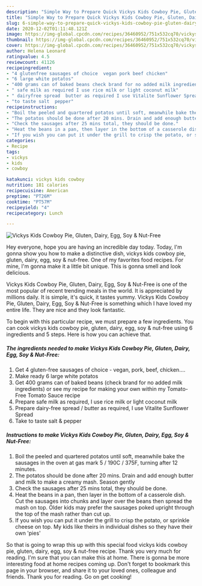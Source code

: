 ```yaml
---
description: "Simple Way to Prepare Quick Vickys Kids Cowboy Pie, Gluten, Dairy, Egg, Soy &amp;amp; Nut-Free"
title: "Simple Way to Prepare Quick Vickys Kids Cowboy Pie, Gluten, Dairy, Egg, Soy &amp;amp; Nut-Free"
slug: 6-simple-way-to-prepare-quick-vickys-kids-cowboy-pie-gluten-dairy-egg-soy-and-amp-nut-free
date: 2020-12-02T01:11:48.121Z
image: https://img-global.cpcdn.com/recipes/36460952/751x532cq70/vickys-kids-cowboy-pie-gluten-dairy-egg-soy-nut-free-recipe-main-photo.jpg
thumbnail: https://img-global.cpcdn.com/recipes/36460952/751x532cq70/vickys-kids-cowboy-pie-gluten-dairy-egg-soy-nut-free-recipe-main-photo.jpg
cover: https://img-global.cpcdn.com/recipes/36460952/751x532cq70/vickys-kids-cowboy-pie-gluten-dairy-egg-soy-nut-free-recipe-main-photo.jpg
author: Helena Leonard
ratingvalue: 4.5
reviewcount: 41126
recipeingredient:
- "4 glutenfree sausages of choice  vegan pork beef chicken"
- "6 large white potatos"
- "400 grams can of baked beans check brand for no added milk ingredients or see my recipe for making your own within my TomatoFree Tomato Sauce recipe"
- " safe milk as required I use rice milk or light coconut milk"
- " dairyfree spread  butter as required I use Vitalite Sunflower Spread"
- "to taste salt  pepper"
recipeinstructions:
- "Boil the peeled and quartered potatos until soft, meanwhile bake the sausages in the oven at gas mark 5 / 190C / 375F, turning after 12 minutes."
- "The potatos should be done after 20 mins. Drain and add enough butter and milk to make a creamy mash. Season gently"
- "Check the sausages after 25 mins total, they should be done."
- "Heat the beans in a pan, then layer in the bottom of a casserole dish. Cut the sausages into chunks and layer over the beans then spread the mash on top. Older kids may prefer the sausages poked upright through the top of the mash rather than cut up."
- "If you wish you can put it under the grill to crisp the potato, or sprinkle cheese on top. My kids like theirs in individual dishes so they have their own &#39;pies&#39;"
categories:
- Recipe
tags:
- vickys
- kids
- cowboy

katakunci: vickys kids cowboy 
nutrition: 181 calories
recipecuisine: American
preptime: "PT26M"
cooktime: "PT57M"
recipeyield: "4"
recipecategory: Lunch

---
```



![Vickys Kids Cowboy Pie, Gluten, Dairy, Egg, Soy &amp; Nut-Free](https://img-global.cpcdn.com/recipes/36460952/751x532cq70/vickys-kids-cowboy-pie-gluten-dairy-egg-soy-nut-free-recipe-main-photo.jpg)

Hey everyone, hope you are having an incredible day today. Today, I'm gonna show you how to make a distinctive dish, vickys kids cowboy pie, gluten, dairy, egg, soy &amp; nut-free. One of my favorites food recipes. For mine, I'm gonna make it a little bit unique. This is gonna smell and look delicious.



Vickys Kids Cowboy Pie, Gluten, Dairy, Egg, Soy &amp; Nut-Free is one of the most popular of recent trending meals in the world. It is appreciated by millions daily. It is simple, it's quick, it tastes yummy. Vickys Kids Cowboy Pie, Gluten, Dairy, Egg, Soy &amp; Nut-Free is something which I have loved my entire life. They are nice and they look fantastic.


To begin with this particular recipe, we must prepare a few ingredients. You can cook vickys kids cowboy pie, gluten, dairy, egg, soy &amp; nut-free using 6 ingredients and 5 steps. Here is how you can achieve that.

<!--inarticleads1-->

##### The ingredients needed to make Vickys Kids Cowboy Pie, Gluten, Dairy, Egg, Soy &amp; Nut-Free:

1. Get 4 gluten-free sausages of choice - vegan, pork, beef, chicken....
1. Make ready 6 large white potatos
1. Get 400 grams can of baked beans (check brand for no added milk ingredients) or see my recipe for making your own within my Tomato-Free Tomato Sauce recipe
1. Prepare  safe milk as required, I use rice milk or light coconut milk
1. Prepare  dairy-free spread / butter as required, I use Vitalite Sunflower Spread
1. Take to taste salt &amp; pepper




<!--inarticleads2-->

##### Instructions to make Vickys Kids Cowboy Pie, Gluten, Dairy, Egg, Soy &amp; Nut-Free:

1. Boil the peeled and quartered potatos until soft, meanwhile bake the sausages in the oven at gas mark 5 / 190C / 375F, turning after 12 minutes.
1. The potatos should be done after 20 mins. Drain and add enough butter and milk to make a creamy mash. Season gently
1. Check the sausages after 25 mins total, they should be done.
1. Heat the beans in a pan, then layer in the bottom of a casserole dish. Cut the sausages into chunks and layer over the beans then spread the mash on top. Older kids may prefer the sausages poked upright through the top of the mash rather than cut up.
1. If you wish you can put it under the grill to crisp the potato, or sprinkle cheese on top. My kids like theirs in individual dishes so they have their own &#39;pies&#39;




So that is going to wrap this up with this special food vickys kids cowboy pie, gluten, dairy, egg, soy &amp; nut-free recipe. Thank you very much for reading. I'm sure that you can make this at home. There is gonna be more interesting food at home recipes coming up. Don't forget to bookmark this page in your browser, and share it to your loved ones, colleague and friends. Thank you for reading. Go on get cooking!
